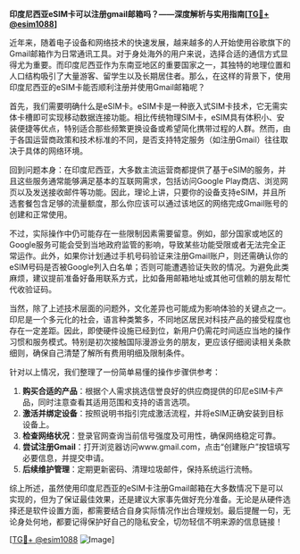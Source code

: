 **印度尼西亚eSIM卡可以注册gmail邮箱吗？——深度解析与实用指南[[TG💪+ @esim1088](https://t.me/s/esim1088)]**

近年来，随着电子设备和网络技术的快速发展，越来越多的人开始使用谷歌旗下的Gmail邮箱作为日常通讯工具。对于身处海外的用户来说，选择合适的通信方式显得尤为重要。而印度尼西亚作为东南亚地区的重要国家之一，其独特的地理位置和人口结构吸引了大量游客、留学生以及长期居住者。那么，在这样的背景下，使用印度尼西亚的eSIM卡能否顺利注册并使用Gmail邮箱呢？

首先，我们需要明确什么是eSIM卡。eSIM卡是一种嵌入式SIM卡技术，它无需实体卡槽即可实现移动数据连接功能。相比传统物理SIM卡，eSIM具有体积小、安装便捷等优点，特别适合那些频繁更换设备或希望简化携带过程的人群。然而，由于各国运营商政策和技术标准的不同，是否支持特定服务（如注册Gmail）往往取决于具体的网络环境。

回到问题本身：在印度尼西亚，大多数主流运营商都提供了基于eSIM的服务，并且这些服务通常能够满足基本的互联网需求，包括访问Google Play商店、浏览网页以及发送接收邮件等功能。因此，理论上讲，只要你的设备支持eSIM，并且所选套餐包含足够的流量额度，那么你应该可以通过该地区的网络完成Gmail账号的创建和正常使用。

不过，实际操作中仍可能存在一些限制因素需要留意。例如，部分国家或地区的Google服务可能会受到当地政府监管的影响，导致某些功能受限或者无法完全正常运作。此外，如果你计划通过手机号码验证来注册Gmail账户，则还需确认你的eSIM号码是否被Google列入白名单；否则可能遭遇验证失败的情况。为避免此类麻烦，建议提前准备好备用联系方式，比如备用邮箱地址或其他可信赖的朋友帮忙代收验证码。

当然，除了上述技术层面的问题外，文化差异也可能成为影响体验的关键点之一。印尼是一个多元化的社会，语言种类繁多，不同地区居民对科技产品的接受程度也存在一定差距。因此，即使硬件设施已经到位，新用户仍需花时间适应当地的操作习惯和服务模式。特别是初次接触国际漫游业务的朋友，更应该仔细阅读相关条款细则，确保自己清楚了解所有费用明细及限制条件。

针对以上情况，我们整理了一份简单易懂的操作步骤供参考：

1. **购买合适的产品**：根据个人需求挑选信誉良好的供应商提供的印尼eSIM卡产品，同时注意查看其适用范围和支持的语言选项。
2. **激活并绑定设备**：按照说明书指引完成激活流程，并将eSIM正确安装到目标设备上。
3. **检查网络状况**：登录官网查询当前信号强度及可用性，确保网络稳定可靠。
4. **尝试注册Gmail**：打开浏览器访问www.gmail.com，点击“创建账户”按钮填写必要信息，并提交申请。
5. **后续维护管理**：定期更新密码、清理垃圾邮件，保持系统运行流畅。

综上所述，虽然使用印度尼西亚的eSIM卡注册Gmail邮箱在大多数情况下是可以实现的，但为了保证最佳效果，还是建议大家事先做好充分准备。无论是从硬件选择还是软件设置方面，都需要结合自身实际情况作出合理规划。最后提醒一句，无论身处何地，都要记得保护好自己的隐私安全，切勿轻信不明来源的信息链接！

[[TG💪+ @esim1088](https://t.me/s/esim1088) ![Image](https://i.postimg.cc/4NQfJmqS/Snipaste-2025-05-13-00-14-12.png)]